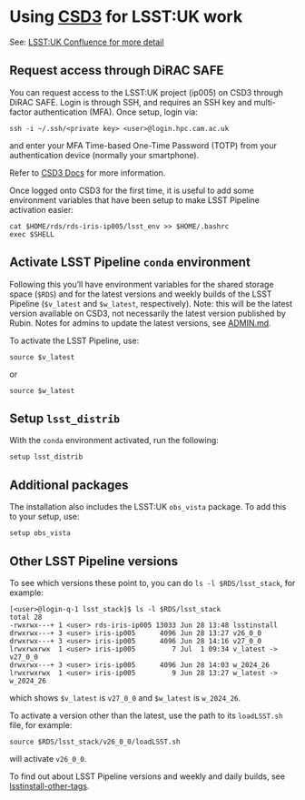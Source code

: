 # Using [CSD3](https://docs.hpc.cam.ac.uk/hpc/) for LSST:UK work

See: [LSST:UK Confluence for more detail](https://lsst-uk.atlassian.net/wiki/spaces/LUSC/pages/3253436444/LSST+Pipeline+and+obs+vista+on+STFC+SCARF+and+Cambridge+CSD3)

## Request access through DiRAC SAFE

You can request access to the LSST:UK project (ip005) on CSD3 through DiRAC SAFE. Login is through SSH, and requires an SSH key and multi-factor authentication (MFA). Once setup, login via:

```shell
ssh -i ~/.ssh/<private key> <user>@login.hpc.cam.ac.uk
```

and enter your MFA Time-based One-Time Password (TOTP) from your authentication device (normally your smartphone).

Refer to [CSD3 Docs](https://docs.hpc.cam.ac.uk/hpc/) for more information.

Once logged onto CSD3 for the first time, it is useful to add some environment variables that have been setup to make LSST Pipeline activation easier:

```shell
cat $HOME/rds/rds-iris-ip005/lsst_env >> $HOME/.bashrc
exec $SHELL
```

## Activate LSST Pipeline `conda` environment

Following this you’ll have environment variables for the shared storage space (`$RDS`) and for the latest versions and weekly builds of the LSST Pipeline (`$v_latest` and `$w_latest`, respectively). Note: this will be the latest version available on CSD3, not necessarily the latest version published by Rubin. Notes for admins to update the latest versions, see [ADMIN.md](ADMIN.md).

To activate the LSST Pipeline, use:

```shell
source $v_latest
```

or

```shell
source $w_latest
```

## Setup `lsst_distrib`

With the `conda` environment activated, run the following:

```shell
setup lsst_distrib
```

## Additional packages

The installation also includes the LSST:UK `obs_vista` package. To add this to your setup, use:

```shell
setup obs_vista
```

## Other LSST Pipeline versions

To see which versions these point to, you can do `ls -l $RDS/lsst_stack`, for example:

```shell
[<user>@login-q-1 lsst_stack]$ ls -l $RDS/lsst_stack
total 28
-rwxrwx---+ 1 <user> rds-iris-ip005 13033 Jun 28 13:48 lsstinstall
drwxrwx---+ 3 <user> iris-ip005      4096 Jun 28 13:27 v26_0_0
drwxrwx---+ 3 <user> iris-ip005      4096 Jun 28 14:16 v27_0_0
lrwxrwxrwx  1 <user> iris-ip005         7 Jul  1 09:34 v_latest -> v27_0_0
drwxrwx---+ 3 <user> iris-ip005      4096 Jun 28 14:03 w_2024_26
lrwxrwxrwx  1 <user> iris-ip005         9 Jun 28 13:27 w_latest -> w_2024_26
```

which shows `$v_latest` is `v27_0_0` and `$w_latest` is `w_2024_26`.

To activate a version other than the latest, use the path to its `loadLSST.sh` file, for example:

```shell
source $RDS/lsst_stack/v26_0_0/loadLSST.sh
```

will activate `v26_0_0`.

To find out about LSST Pipeline versions and weekly and daily builds, see [lsstinstall-other-tags](https://pipelines.lsst.io/install/lsstinstall.html#lsstinstall-other-tags).
